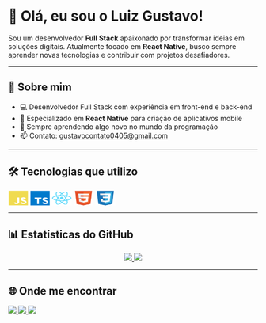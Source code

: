 # 👋 Olá, eu sou o Luiz Gustavo!

Sou um desenvolvedor **Full Stack** apaixonado por transformar ideias em soluções digitais. Atualmente focado em **React Native**, busco sempre aprender novas tecnologias e contribuir com projetos desafiadores.

---

## 🚀 Sobre mim

- 💻 Desenvolvedor Full Stack com experiência em front-end e back-end  
- 📱 Especializado em **React Native** para criação de aplicativos mobile  
- 🌱 Sempre aprendendo algo novo no mundo da programação  
- 📫 Contato: gustavocontato0405@gmail.com

---

## 🛠️ Tecnologias que utilizo

<div style="display: inline_block">
  <img align="center" alt="JavaScript" height="30" width="40" src="https://raw.githubusercontent.com/devicons/devicon/master/icons/javascript/javascript-plain.svg">
  <img align="center" alt="TypeScript" height="30" width="40" src="https://raw.githubusercontent.com/devicons/devicon/master/icons/typescript/typescript-plain.svg">
  <img align="center" alt="React" height="30" width="40" src="https://raw.githubusercontent.com/devicons/devicon/master/icons/react/react-original.svg">
  <img align="center" alt="HTML" height="30" width="40" src="https://raw.githubusercontent.com/devicons/devicon/master/icons/html5/html5-original.svg">
  <img align="center" alt="CSS" height="30" width="40" src="https://raw.githubusercontent.com/devicons/devicon/master/icons/css3/css3-original.svg">
</div>

---

## 📊 Estatísticas do GitHub

<div align="center">
  <a href="https://github.com/luizgpoliveira">
    <img height="180em" src="https://github-readme-stats.vercel.app/api?username=luizgpoliveira&show_icons=true&theme=dracula&include_all_commits=true&count_private=true"/>
    <img height="180em" src="https://github-readme-stats.vercel.app/api/top-langs/?username=luizgpoliveira&layout=compact&langs_count=7&theme=dracula"/>
  </a>
</div>

---

## 🌐 Onde me encontrar

<div>
  <a href="https://www.instagram.com/luizgpoliveira/" target="_blank">
    <img src="https://img.shields.io/badge/-Instagram-%23E4405F?style=for-the-badge&logo=instagram&logoColor=white">
  </a>
  <a href="mailto:gustavocontato0405@gmail.com" target="_blank">
    <img src="https://img.shields.io/badge/-Gmail-%23333?style=for-the-badge&logo=gmail&logoColor=white">
  </a>
  <a href="https://www.linkedin.com/in/luizgpoliveira/" target="_blank">
    <img src="https://img.shields.io/badge/-LinkedIn-%230077B5?style=for-the-badge&logo=linkedin&logoColor=white">
  </a>
</div>
